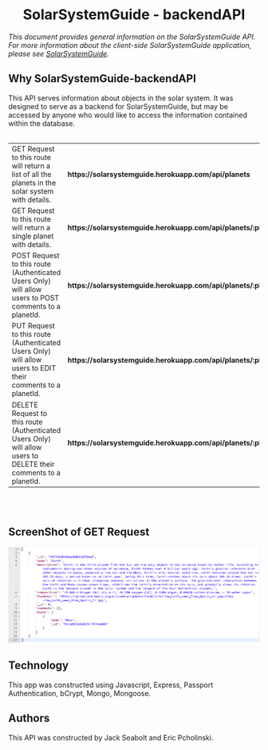 <h1 align="center">SolarSystemGuide - backendAPI</h1>

<p><em>This document provides general information on the SolarSystemGuide API.  For more information about the client-side SolarSystemGuide application, please see <a href="https://github.com/jackseabolt/SolarSystemGuide/blob/master/README.md">SolarSystemGuide</a>.</em></p>

Why SolarSystemGuide-backendAPI
-------------
This API serves information about objects in the solar system. It was designed to serve as a backend for SolarSystemGuide, but may be accessed by anyone who would like to access the information contained within the database. 
<br /><br />
<table layout="fixed">
  <tr>
    <td width="55%">
      GET Request to this route will return a list of all the planets in the solar system with details.
    </td>
    <td width = "40%">
       <h4> https://solarsystemguide.herokuapp.com/api/planets</h4>
    </td>
  </tr>
  <tr>
    <td width="55%">
      GET Request to this route will return a single planet with details.  
    </td>
    <td width = "40%">
        <h4>https://solarsystemguide.herokuapp.com/api/planets/:planetName</h4>
    </td>
  </tr>
  <tr>
    <td width="55%">
      POST Request to this route (Authenticated Users Only) will allow users to POST comments to a planetId. 
    </td>
    <td width = "40%">
      <h4>https://solarsystemguide.herokuapp.com/api/planets/:planetId/comments</h4>
    </td>
  </tr>
  <tr>
    <td width="55%">
      PUT Request to this route (Authenticated Users Only) will allow users to EDIT their comments to a planetId. 
    </td>
    <td width = "40%">
       <h4>https://solarsystemguide.herokuapp.com/api/planets/:planetId/comments/:commentId</h4>
    </td>
  </tr>
  <tr>
    <td width="55%">
      DELETE Request to this route (Authenticated Users Only) will allow users to DELETE their comments to a planetId. 
    </td>
    <td width = "40%">
       <h4>https://solarsystemguide.herokuapp.com/api/planets/:planetId/comments/:commentId</h4>
    </td>
  </tr>
</table>


<br /><br />
## ScreenShot of GET Request
<img src="./ScreenShot.png">

<h2>Technology</h2>
This app was constructed using Javascript, Express, Passport Authentication, bCrypt, Mongo, Mongoose.

<h2>Authors</h2>
This API was constructed by Jack Seabolt and Eric Pcholinski.

